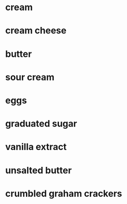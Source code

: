 # cream 
# cream cheese 
# butter 
# sour cream
# eggs
# graduated sugar 
# vanilla extract
# unsalted butter
# crumbled graham crackers